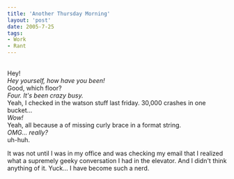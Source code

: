 ```yaml
---
title: 'Another Thursday Morning'
layout: 'post'
date: 2005-7-25
tags: 
- Work
- Rant
---
```

<!--more-->

<br>Hey!
<br><i>Hey yourself, how have you been!</i>
<br>Good, which floor?
<br><i>Four. It's been crazy busy.</i>
<br>Yeah, I checked in the watson stuff last friday. 30,000 crashes in one bucket...
<br><i>Wow!</i>
<br>Yeah, all because a of missing curly brace in a format string.
<br><i>OMG... really?</i>
<br>uh-huh.

It was not until I was in my office and was checking my email that I realized what a supremely geeky conversation I had in the elevator. And I didn't think anything of it. Yuck... I have become such a nerd.

